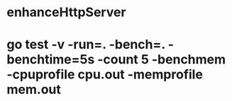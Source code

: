 # enhanceHttpServer
# go test -v -run=. -bench=. -benchtime=5s -count 5 -benchmem -cpuprofile cpu.out -memprofile mem.out

